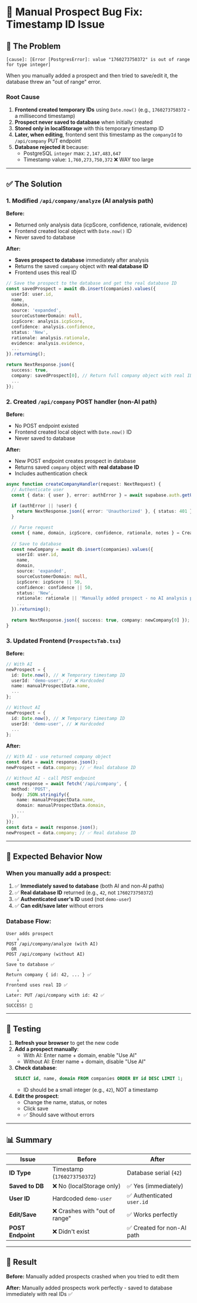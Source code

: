 # 🔧 Manual Prospect Bug Fix: Timestamp ID Issue

## 🐛 **The Problem**

```
[cause]: [Error [PostgresError]: value "1760273750372" is out of range for type integer]
```

When you manually added a prospect and then tried to save/edit it, the database threw an "out of range" error.

### **Root Cause**

1. **Frontend created temporary IDs** using `Date.now()` (e.g., `1760273750372` - a millisecond timestamp)
2. **Prospect never saved to database** when initially created
3. **Stored only in localStorage** with this temporary timestamp ID
4. **Later, when editing**, frontend sent this timestamp as the `companyId` to `/api/company` PUT endpoint
5. **Database rejected it** because:
   - PostgreSQL `integer` max: `2,147,483,647`
   - Timestamp value: `1,760,273,750,372` ❌ WAY too large

---

## ✅ **The Solution**

### **1. Modified `/api/company/analyze` (AI analysis path)**
**Before:**
- Returned only analysis data (icpScore, confidence, rationale, evidence)
- Frontend created local object with `Date.now()` ID
- Never saved to database

**After:**
- **Saves prospect to database** immediately after analysis
- Returns the saved `company` object with **real database ID**
- Frontend uses this real ID

```typescript
// Save the prospect to the database and get the real database ID
const savedProspect = await db.insert(companies).values({
  userId: user.id,
  name,
  domain,
  source: 'expanded',
  sourceCustomerDomain: null,
  icpScore: analysis.icpScore,
  confidence: analysis.confidence,
  status: 'New',
  rationale: analysis.rationale,
  evidence: analysis.evidence,
  ...
}).returning();

return NextResponse.json({
  success: true,
  company: savedProspect[0], // Return full company object with real ID
  ...
});
```

### **2. Created `/api/company` POST handler (non-AI path)**
**Before:**
- No POST endpoint existed
- Frontend created local object with `Date.now()` ID
- Never saved to database

**After:**
- New POST endpoint creates prospect in database
- Returns saved `company` object with **real database ID**
- Includes authentication check

```typescript
async function createCompanyHandler(request: NextRequest) {
  // Authenticate user
  const { data: { user }, error: authError } = await supabase.auth.getUser();
  
  if (authError || !user) {
    return NextResponse.json({ error: 'Unauthorized' }, { status: 401 });
  }

  // Parse request
  const { name, domain, icpScore, confidence, rationale, notes } = CreateCompanySchema.parse(body);
  
  // Save to database
  const newCompany = await db.insert(companies).values({
    userId: user.id,
    name,
    domain,
    source: 'expanded',
    sourceCustomerDomain: null,
    icpScore: icpScore || 50,
    confidence: confidence || 50,
    status: 'New',
    rationale: rationale || 'Manually added prospect - no AI analysis performed',
    ...
  }).returning();
  
  return NextResponse.json({ success: true, company: newCompany[0] });
}
```

### **3. Updated Frontend (`ProspectsTab.tsx`)**

**Before:**
```typescript
// With AI
newProspect = {
  id: Date.now(), // ❌ Temporary timestamp ID
  userId: 'demo-user', // ❌ Hardcoded
  name: manualProspectData.name,
  ...
};

// Without AI
newProspect = {
  id: Date.now(), // ❌ Temporary timestamp ID
  userId: 'demo-user', // ❌ Hardcoded
  ...
};
```

**After:**
```typescript
// With AI - use returned company object
const data = await response.json();
newProspect = data.company; // ✅ Real database ID

// Without AI - call POST endpoint
const response = await fetch('/api/company', {
  method: 'POST',
  body: JSON.stringify({
    name: manualProspectData.name,
    domain: manualProspectData.domain,
    ...
  }),
});
const data = await response.json();
newProspect = data.company; // ✅ Real database ID
```

---

## 🎯 **Expected Behavior Now**

### **When you manually add a prospect:**

1. ✅ **Immediately saved to database** (both AI and non-AI paths)
2. ✅ **Real database ID** returned (e.g., `42`, not `1760273750372`)
3. ✅ **Authenticated user's ID** used (not `demo-user`)
4. ✅ **Can edit/save later** without errors

### **Database Flow:**
```
User adds prospect
    ↓
POST /api/company/analyze (with AI)
  OR
POST /api/company (without AI)
    ↓
Save to database ✅
    ↓
Return company { id: 42, ... } ✅
    ↓
Frontend uses real ID ✅
    ↓
Later: PUT /api/company with id: 42 ✅
    ↓
SUCCESS! 🎉
```

---

## 🧪 **Testing**

1. **Refresh your browser** to get the new code
2. **Add a prospect manually**:
   - With AI: Enter name + domain, enable "Use AI"
   - Without AI: Enter name + domain, disable "Use AI"
3. **Check database**:
   ```sql
   SELECT id, name, domain FROM companies ORDER BY id DESC LIMIT 1;
   ```
   - ID should be a small integer (e.g., `42`), NOT a timestamp
4. **Edit the prospect**:
   - Change the name, status, or notes
   - Click save
   - ✅ Should save without errors

---

## 📊 **Summary**

| Issue | Before | After |
|-------|--------|-------|
| **ID Type** | Timestamp (`1760273750372`) | Database serial (`42`) |
| **Saved to DB** | ❌ No (localStorage only) | ✅ Yes (immediately) |
| **User ID** | Hardcoded `demo-user` | ✅ Authenticated `user.id` |
| **Edit/Save** | ❌ Crashes with "out of range" | ✅ Works perfectly |
| **POST Endpoint** | ❌ Didn't exist | ✅ Created for non-AI path |

---

## 🎉 **Result**

**Before:** Manually added prospects crashed when you tried to edit them

**After:** Manually added prospects work perfectly - saved to database immediately with real IDs ✅


